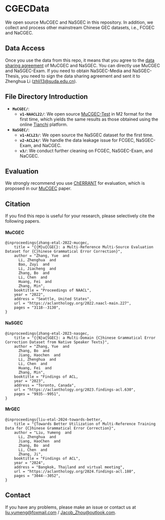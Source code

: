 # CGECData
We open source MuCGEC and NaSGEC in this repository. In addition, we collect and process other mainstream Chinese GEC datasets, i.e., FCGEC and NaCGEC.

## Data Access

Once you use the data from this repo, it means that you agree to the [data sharing agreement](2025.02.18_MuCGEC_NaSGEC_Sharing_Agreement.docx) of MuCGEC and NaSGEC. You can directly use MuCGEC and NaSGEC-Exam. If you need to obtain NaSGEC-Media and NaSGEC-Thesis, you need to sign the data sharing agreement and sent it to Zhenghua Li (zhli13@suda.edu.cn).

## File Directory Introduction

+ **`MuCGEC/`**:
  + **`v1-NAACL22/`**: We open source [MuCGEC-Test](MuCGEC/v1-NAACL22/mucgec.test.m2) in M2 format for the first time, which yields the same results as those obtained using the online [Tianchi](https://tianchi.aliyun.com/dataset/131328/submission) platform. 
+ **`NaSGEC/`**:
  + **`v1-ACL23/`**: We open source the NaSGEC dataset for the first time.
  + **`v2-ACL24/`**: We handle the data leakage issue for FCGEC, NaSGEC-Exam, and NaCGEC.
  + **`v3/`**: We conduct further cleaning on FCGEC, NaSGEC-Exam, and NaCGEC.

## Evaluation

We strongly recommend you use [ChERRANT](https://github.com/HillZhang1999/MuCGEC/tree/main/scorers/ChERRANT) for evaluation, which is proposed in our [MuCGEC](https://aclanthology.org/2022.naacl-main.227/) paper.

## Citation

If you find this repo is useful for your research, please selectively cite the following papers.

#### MuCGEC
```
@inproceedings{zhang-etal-2022-mucgec,
    title = "{{M}u{CGEC}: a Multi-Reference Multi-Source Evaluation Dataset for {C}hinese Grammatical Error Correction}",
    author = "Zhang, Yue  and
      Li, Zhenghua  and
      Bao, Zuyi  and
      Li, Jiacheng  and
      Zhang, Bo  and
      Li, Chen  and
      Huang, Fei  and
      Zhang, Min",
    booktitle = "Proceedings of NAACL",
    year = "2022",
    address = "Seattle, United States",
    url = "https://aclanthology.org/2022.naacl-main.227",
    pages = "3118--3130",
}
```

#### NaSGEC
```
@inproceedings{zhang-etal-2023-nasgec,
    title = "{{N}a{SGEC}: a Multi-Domain {C}hinese Grammatical Error Correction Dataset from Native Speaker Texts}",
    author = "Zhang, Yue  and
      Zhang, Bo  and
      Jiang, Haochen  and
      Li, Zhenghua  and
      Li, Chen  and
      Huang, Fei  and
      Zhang, Min",
    booktitle = "Findings of ACL,
    year = "2023",
    address = "Toronto, Canada",
    url = "https://aclanthology.org/2023.findings-acl.630",
    pages = "9935--9951",
}
```

#### MrGEC
```
@inproceedings{liu-etal-2024-towards-better,
    title = "{Towards Better Utilization of Multi-Reference Training Data for {C}hinese Grammatical Error Correction}",
    author = "Liu, Yumeng  and
      Li, Zhenghua  and
      Jiang, HaoChen  and
      Zhang, Bo  and
      Li, Chen  and
      Zhang, Ji",
    booktitle = "Findings of ACL",
    year = "2024",
    address = "Bangkok, Thailand and virtual meeting",
    url = "https://aclanthology.org/2024.findings-acl.180",
    pages = "3044--3052",
}
```

## Contact
If you have any problems, please make an issue or contact us at liu.yumeng@foxmail.com / Jacob_Zhou@outlook.com. 
